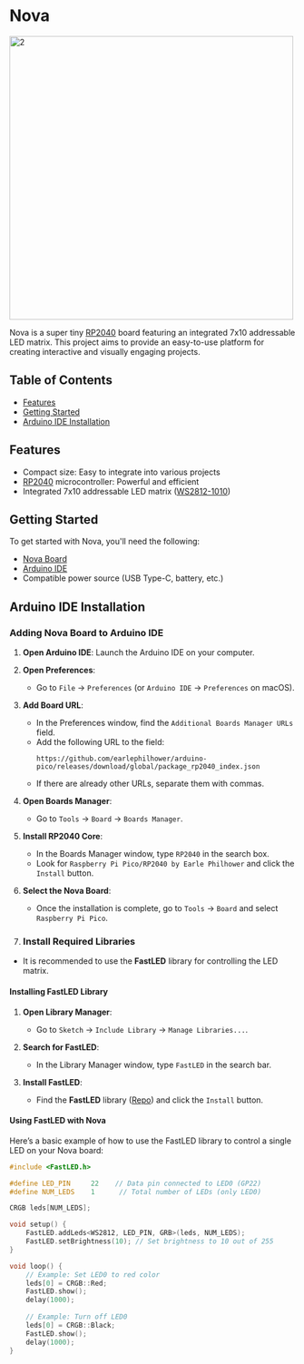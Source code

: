 # Nova


<img src="https://github.com/user-attachments/assets/89f43916-1a61-4253-98a4-8ea27cf4493b" alt="2" width="500"/>


Nova is a super tiny [RP2040](https://www.raspberrypi.com/products/rp2040/) board featuring an integrated 7x10 addressable LED matrix. This project aims to provide an easy-to-use platform for creating interactive and visually engaging projects.

## Table of Contents

- [Features](#features)
- [Getting Started](#getting-started)
- [Arduino IDE Installation](#arduino-ide-installation)

## Features

- Compact size: Easy to integrate into various projects
- [RP2040](https://www.raspberrypi.com/products/rp2040/) microcontroller: Powerful and efficient
- Integrated 7x10 addressable LED matrix ([WS2812-1010](https://www.mouser.com/datasheet/2/744/WS2812B_1010_DATASHEET-3314306.pdf?srsltid=AfmBOoo3wt47VzInp2GmgZcu0IhygLrT_vyxBrGF-6aGd_k5DdkaCIo3))

## Getting Started

To get started with Nova, you'll need the following:

- [Nova Board](link_to_Nova_Product_Page)
- [Arduino IDE](https://www.arduino.cc/en/software)
- Compatible power source (USB Type-C, battery, etc.)
  
## Arduino IDE Installation

### Adding Nova Board to Arduino IDE

1. **Open Arduino IDE**: Launch the Arduino IDE on your computer.

2. **Open Preferences**: 
   - Go to `File` -> `Preferences` (or `Arduino IDE` -> `Preferences` on macOS).

3. **Add Board URL**:
   - In the Preferences window, find the `Additional Boards Manager URLs` field. 
   - Add the following URL to the field:
     ```
     https://github.com/earlephilhower/arduino-pico/releases/download/global/package_rp2040_index.json
     ```
   - If there are already other URLs, separate them with commas.

4. **Open Boards Manager**:
   - Go to `Tools` -> `Board` -> `Boards Manager`.

5. **Install RP2040 Core**:
   - In the Boards Manager window, type `RP2040` in the search box.
   - Look for `Raspberry Pi Pico/RP2040 by Earle Philhower` and click the `Install` button.

6. **Select the Nova Board**:
   - Once the installation is complete, go to `Tools` -> `Board` and select `Raspberry Pi Pico`.

7. ### Install Required Libraries

- It is recommended to use the **FastLED** library for controlling the LED matrix.

#### Installing FastLED Library

1. **Open Library Manager**:
   - Go to `Sketch` -> `Include Library` -> `Manage Libraries...`.

2. **Search for FastLED**:
   - In the Library Manager window, type `FastLED` in the search bar.

3. **Install FastLED**:
   - Find the **FastLED** library ([Repo](https://github.com/FastLED/FastLED)) and click the `Install` button.
  
#### Using FastLED with Nova

Here’s a basic example of how to use the FastLED library to control a single LED on your Nova board:

```cpp
#include <FastLED.h>

#define LED_PIN     22    // Data pin connected to LED0 (GP22)
#define NUM_LEDS    1      // Total number of LEDs (only LED0)

CRGB leds[NUM_LEDS];

void setup() {
    FastLED.addLeds<WS2812, LED_PIN, GRB>(leds, NUM_LEDS);
    FastLED.setBrightness(10); // Set brightness to 10 out of 255
}

void loop() {
    // Example: Set LED0 to red color
    leds[0] = CRGB::Red;
    FastLED.show();
    delay(1000);
    
    // Example: Turn off LED0
    leds[0] = CRGB::Black;
    FastLED.show();
    delay(1000);
}

